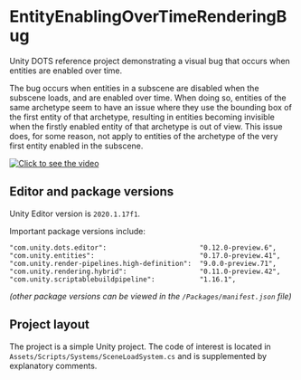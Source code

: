 # EntityEnablingOverTimeRenderingBug
Unity DOTS reference project demonstrating a visual bug that occurs when entities are enabled over time.

The bug occurs when entities in a subscene are disabled when the subscene loads, and are enabled over time.
When doing so, entities of the same archetype seem to have an issue where they use the bounding box of the first entity of that archetype, resulting in entities becoming invisible when the firstly enabled entity of that archetype is out of view. This issue does, for some reason, not apply to entities of the archetype of the very first entity enabled in the subscene.

[![Click to see the video](https://user-images.githubusercontent.com/31402211/112824682-21fcc680-908b-11eb-9258-990cfbb2678e.png)](https://user-images.githubusercontent.com/31402211/112812789-cc6ded00-907d-11eb-8a0c-f9c246ee124e.mp4)
 
 
## Editor and package versions
Unity Editor version is `2020.1.17f1`.

Important package versions include:
```
"com.unity.dots.editor":                       "0.12.0-preview.6",
"com.unity.entities":                          "0.17.0-preview.41",
"com.unity.render-pipelines.high-definition":  "9.0.0-preview.71",
"com.unity.rendering.hybrid":                  "0.11.0-preview.42",
"com.unity.scriptablebuildpipeline":           "1.16.1",
```
*(other package versions can be viewed in the `/Packages/manifest.json` file)*
 
 
## Project layout
The project is a simple Unity project.
The code of interest is located in `Assets/Scripts/Systems/SceneLoadSystem.cs` and is supplemented by explanatory comments.

